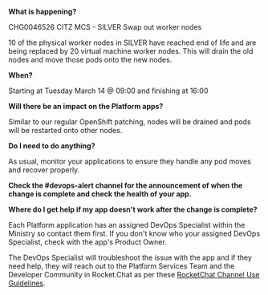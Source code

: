 
**What is happening?**

CHG0046526 CITZ MCS - SILVER Swap out worker nodes

10 of the physical worker nodes in SILVER have reached end of life and are being replaced by 20 virtual machine worker nodes. This will drain the old nodes and move those pods onto the new nodes.

**When?**

Starting at Tuesday March 14 @ 09:00 and finishing at 16:00

**Will there be an impact on the Platform apps?**

Similar to our regular OpenShift patching, nodes will be drained and pods will be restarted onto other nodes.

**Do I need to do anything?**

As usual, monitor your applications to ensure they handle any pod moves and recover properly.

**Check the #devops-alert channel for the announcement of when the change is complete and check the health of your app.**

**Where do I get help if my app doesn't work after the change is complete?**

Each Platform application has an assigned DevOps Specialist within the Ministry so contact them first. If you don't know who your assigned DevOps Specialist, check with the app's Product Owner.

The DevOps Specialist will troubleshoot the issue with the app and if they need help, they will reach out to the Platform Services Team and the Developer Community in Rocket.Chat as per these [RocketChat Channel Use Guidelines](
https://developer.gov.bc.ca/Getting-human-support-for-issues-not-covered-by-devops-requests).
